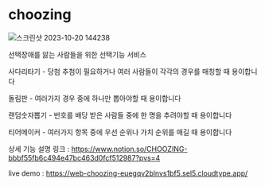 # choozing

![스크린샷 2023-10-20 144238](https://github.com/thbrthbr/choozing/assets/76714440/64302a25-0685-45fb-818c-8cce18da8515)

선택장애를 앓는 사람들을 위한 선택기능 서비스

사다리타기 - 당첨 추첨이 필요하거나 여러 사람들이 각각의 경우를 매칭할 때 용이합니다

돌림판 - 여러가지 경우 중에 하나만 뽑아야할 때 용이합니다

랜덤숫자뽑기 - 번호를 배당 받은 사람들 중에 한 명을 추려야할 때 용이합니다

티어메이커 - 여러가지 항목 중에 우선 순위나 가치 순위를 매길 때 용이합니다

상세 기능 설명 링크 : https://www.notion.so/CHOOZING-bbbf55fb6c494e47bc463d0fcf512987?pvs=4

live demo : https://web-choozing-euegqv2blnvs1bf5.sel5.cloudtype.app/

